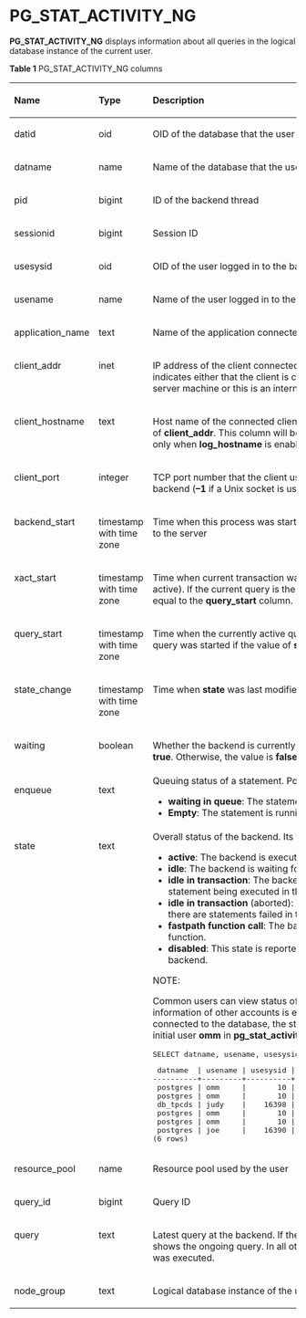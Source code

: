 # PG\_STAT\_ACTIVITY\_NG<a name="EN-US_TOPIC_0000001197514779"></a>

**PG\_STAT\_ACTIVITY\_NG**  displays information about all queries in the logical database instance of the current user.

**Table  1**  PG\_STAT\_ACTIVITY\_NG columns

<a name="en-us_topic_0059777972_tee2fe32d5a344ee0bf91021e20828899"></a>
<table><thead align="left"><tr id="en-us_topic_0059777972_r3ebd4546663a496ea635e034ce55ee0e"><th class="cellrowborder" valign="top" width="33.269999999999996%" id="mcps1.2.4.1.1"><p id="en-us_topic_0059777972_a0ad3fea1ca654b24bd7a85477f5c15ff"><a name="en-us_topic_0059777972_a0ad3fea1ca654b24bd7a85477f5c15ff"></a><a name="en-us_topic_0059777972_a0ad3fea1ca654b24bd7a85477f5c15ff"></a>Name</p>
</th>
<th class="cellrowborder" valign="top" width="18.279999999999998%" id="mcps1.2.4.1.2"><p id="en-us_topic_0059777972_aa572b0c58cc14891943d2627068c7b14"><a name="en-us_topic_0059777972_aa572b0c58cc14891943d2627068c7b14"></a><a name="en-us_topic_0059777972_aa572b0c58cc14891943d2627068c7b14"></a>Type</p>
</th>
<th class="cellrowborder" valign="top" width="48.449999999999996%" id="mcps1.2.4.1.3"><p id="en-us_topic_0059777972_a2726a44bf01549b4b583dc20a775e677"><a name="en-us_topic_0059777972_a2726a44bf01549b4b583dc20a775e677"></a><a name="en-us_topic_0059777972_a2726a44bf01549b4b583dc20a775e677"></a>Description</p>
</th>
</tr>
</thead>
<tbody><tr id="en-us_topic_0059777972_rf208f03c28194962997d97334eb4ce73"><td class="cellrowborder" valign="top" width="33.269999999999996%" headers="mcps1.2.4.1.1 "><p id="en-us_topic_0059777972_a3c0d3a92c7334476a0abf65843a2bf6c"><a name="en-us_topic_0059777972_a3c0d3a92c7334476a0abf65843a2bf6c"></a><a name="en-us_topic_0059777972_a3c0d3a92c7334476a0abf65843a2bf6c"></a>datid</p>
</td>
<td class="cellrowborder" valign="top" width="18.279999999999998%" headers="mcps1.2.4.1.2 "><p id="en-us_topic_0059777972_a5ee316aab1c24766a6d8d6a5113e8ae4"><a name="en-us_topic_0059777972_a5ee316aab1c24766a6d8d6a5113e8ae4"></a><a name="en-us_topic_0059777972_a5ee316aab1c24766a6d8d6a5113e8ae4"></a>oid</p>
</td>
<td class="cellrowborder" valign="top" width="48.449999999999996%" headers="mcps1.2.4.1.3 "><p id="en-us_topic_0059777972_ae5a2238d3ac74490b4b57f18552b33ca"><a name="en-us_topic_0059777972_ae5a2238d3ac74490b4b57f18552b33ca"></a><a name="en-us_topic_0059777972_ae5a2238d3ac74490b4b57f18552b33ca"></a>OID of the database that the user session connects to in the backend</p>
</td>
</tr>
<tr id="en-us_topic_0059777972_r276e7d5e9a0547fb9f264ba45858cae8"><td class="cellrowborder" valign="top" width="33.269999999999996%" headers="mcps1.2.4.1.1 "><p id="en-us_topic_0059777972_a9239e0bd11e24345989a0ef489e3a8c5"><a name="en-us_topic_0059777972_a9239e0bd11e24345989a0ef489e3a8c5"></a><a name="en-us_topic_0059777972_a9239e0bd11e24345989a0ef489e3a8c5"></a>datname</p>
</td>
<td class="cellrowborder" valign="top" width="18.279999999999998%" headers="mcps1.2.4.1.2 "><p id="en-us_topic_0059777972_a62b8fb5c877d46ddba97fdb080747314"><a name="en-us_topic_0059777972_a62b8fb5c877d46ddba97fdb080747314"></a><a name="en-us_topic_0059777972_a62b8fb5c877d46ddba97fdb080747314"></a>name</p>
</td>
<td class="cellrowborder" valign="top" width="48.449999999999996%" headers="mcps1.2.4.1.3 "><p id="en-us_topic_0059777972_a97fc56f4b16a460c996d42f703180c56"><a name="en-us_topic_0059777972_a97fc56f4b16a460c996d42f703180c56"></a><a name="en-us_topic_0059777972_a97fc56f4b16a460c996d42f703180c56"></a>Name of the database that the user session connects to in the backend</p>
</td>
</tr>
<tr id="en-us_topic_0059777972_rb92fde6d03d64f8b8a27137885f86829"><td class="cellrowborder" valign="top" width="33.269999999999996%" headers="mcps1.2.4.1.1 "><p id="en-us_topic_0059777972_ae5398d420a3143eb995b80bba6205b4a"><a name="en-us_topic_0059777972_ae5398d420a3143eb995b80bba6205b4a"></a><a name="en-us_topic_0059777972_ae5398d420a3143eb995b80bba6205b4a"></a>pid</p>
</td>
<td class="cellrowborder" valign="top" width="18.279999999999998%" headers="mcps1.2.4.1.2 "><p id="en-us_topic_0059777972_ad88acb7c39ed43c7976097a7f1a76a75"><a name="en-us_topic_0059777972_ad88acb7c39ed43c7976097a7f1a76a75"></a><a name="en-us_topic_0059777972_ad88acb7c39ed43c7976097a7f1a76a75"></a>bigint</p>
</td>
<td class="cellrowborder" valign="top" width="48.449999999999996%" headers="mcps1.2.4.1.3 "><p id="en-us_topic_0059777972_a1cd1edb6859941d19b1acc096b0c3b3d"><a name="en-us_topic_0059777972_a1cd1edb6859941d19b1acc096b0c3b3d"></a><a name="en-us_topic_0059777972_a1cd1edb6859941d19b1acc096b0c3b3d"></a>ID of the backend thread</p>
</td>
</tr>
<tr id="row12605252131912"><td class="cellrowborder" valign="top" width="33.269999999999996%" headers="mcps1.2.4.1.1 "><p id="p146053528192"><a name="p146053528192"></a><a name="p146053528192"></a>sessionid</p>
</td>
<td class="cellrowborder" valign="top" width="18.279999999999998%" headers="mcps1.2.4.1.2 "><p id="p760535291917"><a name="p760535291917"></a><a name="p760535291917"></a>bigint</p>
</td>
<td class="cellrowborder" valign="top" width="48.449999999999996%" headers="mcps1.2.4.1.3 "><p id="p76051452111911"><a name="p76051452111911"></a><a name="p76051452111911"></a>Session ID</p>
</td>
</tr>
<tr id="en-us_topic_0059777972_r60579e8eaaf24f51920527f6aaf90092"><td class="cellrowborder" valign="top" width="33.269999999999996%" headers="mcps1.2.4.1.1 "><p id="en-us_topic_0059777972_a91bbca399b6d43499bbbac8b4c16fdf6"><a name="en-us_topic_0059777972_a91bbca399b6d43499bbbac8b4c16fdf6"></a><a name="en-us_topic_0059777972_a91bbca399b6d43499bbbac8b4c16fdf6"></a>usesysid</p>
</td>
<td class="cellrowborder" valign="top" width="18.279999999999998%" headers="mcps1.2.4.1.2 "><p id="en-us_topic_0059777972_a972ad4a8ae3e4b339f528384d6c88d08"><a name="en-us_topic_0059777972_a972ad4a8ae3e4b339f528384d6c88d08"></a><a name="en-us_topic_0059777972_a972ad4a8ae3e4b339f528384d6c88d08"></a>oid</p>
</td>
<td class="cellrowborder" valign="top" width="48.449999999999996%" headers="mcps1.2.4.1.3 "><p id="en-us_topic_0059777972_a3b81447722cf4f85ac9f9bb338f088a2"><a name="en-us_topic_0059777972_a3b81447722cf4f85ac9f9bb338f088a2"></a><a name="en-us_topic_0059777972_a3b81447722cf4f85ac9f9bb338f088a2"></a>OID of the user logged in to the backend</p>
</td>
</tr>
<tr id="en-us_topic_0059777972_r362b02d1b53b45b182fdb0451c702066"><td class="cellrowborder" valign="top" width="33.269999999999996%" headers="mcps1.2.4.1.1 "><p id="en-us_topic_0059777972_afdc1be659e8c43298ea84f479c8e95e8"><a name="en-us_topic_0059777972_afdc1be659e8c43298ea84f479c8e95e8"></a><a name="en-us_topic_0059777972_afdc1be659e8c43298ea84f479c8e95e8"></a>usename</p>
</td>
<td class="cellrowborder" valign="top" width="18.279999999999998%" headers="mcps1.2.4.1.2 "><p id="en-us_topic_0059777972_a6846252afc0a4b16ae788febc9240c5e"><a name="en-us_topic_0059777972_a6846252afc0a4b16ae788febc9240c5e"></a><a name="en-us_topic_0059777972_a6846252afc0a4b16ae788febc9240c5e"></a>name</p>
</td>
<td class="cellrowborder" valign="top" width="48.449999999999996%" headers="mcps1.2.4.1.3 "><p id="en-us_topic_0059777972_a652555efe5d54ad0bf1440fbb6f07ef1"><a name="en-us_topic_0059777972_a652555efe5d54ad0bf1440fbb6f07ef1"></a><a name="en-us_topic_0059777972_a652555efe5d54ad0bf1440fbb6f07ef1"></a>Name of the user logged in to the backend</p>
</td>
</tr>
<tr id="en-us_topic_0059777972_r5ca459d9313c49d8864803ff9949d86e"><td class="cellrowborder" valign="top" width="33.269999999999996%" headers="mcps1.2.4.1.1 "><p id="en-us_topic_0059777972_a284c1a65062b4e18bad2fc9ced7aa623"><a name="en-us_topic_0059777972_a284c1a65062b4e18bad2fc9ced7aa623"></a><a name="en-us_topic_0059777972_a284c1a65062b4e18bad2fc9ced7aa623"></a>application_name</p>
</td>
<td class="cellrowborder" valign="top" width="18.279999999999998%" headers="mcps1.2.4.1.2 "><p id="en-us_topic_0059777972_a80433bceb40c429eaceb9b60df7e201b"><a name="en-us_topic_0059777972_a80433bceb40c429eaceb9b60df7e201b"></a><a name="en-us_topic_0059777972_a80433bceb40c429eaceb9b60df7e201b"></a>text</p>
</td>
<td class="cellrowborder" valign="top" width="48.449999999999996%" headers="mcps1.2.4.1.3 "><p id="en-us_topic_0059777972_a0d408db3c0ea480ea1e02df2861e7514"><a name="en-us_topic_0059777972_a0d408db3c0ea480ea1e02df2861e7514"></a><a name="en-us_topic_0059777972_a0d408db3c0ea480ea1e02df2861e7514"></a>Name of the application connected to the backend</p>
</td>
</tr>
<tr id="en-us_topic_0059777972_rec0722281d94405f9deb809325d290d3"><td class="cellrowborder" valign="top" width="33.269999999999996%" headers="mcps1.2.4.1.1 "><p id="en-us_topic_0059777972_ae861b2106b7c469aa0f138075b033001"><a name="en-us_topic_0059777972_ae861b2106b7c469aa0f138075b033001"></a><a name="en-us_topic_0059777972_ae861b2106b7c469aa0f138075b033001"></a>client_addr</p>
</td>
<td class="cellrowborder" valign="top" width="18.279999999999998%" headers="mcps1.2.4.1.2 "><p id="en-us_topic_0059777972_a0df2ee40bb4b4f578835cdf7e533b600"><a name="en-us_topic_0059777972_a0df2ee40bb4b4f578835cdf7e533b600"></a><a name="en-us_topic_0059777972_a0df2ee40bb4b4f578835cdf7e533b600"></a>inet</p>
</td>
<td class="cellrowborder" valign="top" width="48.449999999999996%" headers="mcps1.2.4.1.3 "><p id="en-us_topic_0059777972_ae502af22046347fdb04acde911e56770"><a name="en-us_topic_0059777972_ae502af22046347fdb04acde911e56770"></a><a name="en-us_topic_0059777972_ae502af22046347fdb04acde911e56770"></a>IP address of the client connected to the backend If this column is null, it indicates either that the client is connected via a Unix socket on the server machine or this is an internal process such as autovacuum.</p>
</td>
</tr>
<tr id="en-us_topic_0059777972_r674785086fc446f6b472225c4f45681d"><td class="cellrowborder" valign="top" width="33.269999999999996%" headers="mcps1.2.4.1.1 "><p id="en-us_topic_0059777972_ad8296c5dcf504a70ba3f0616dbfee4b0"><a name="en-us_topic_0059777972_ad8296c5dcf504a70ba3f0616dbfee4b0"></a><a name="en-us_topic_0059777972_ad8296c5dcf504a70ba3f0616dbfee4b0"></a>client_hostname</p>
</td>
<td class="cellrowborder" valign="top" width="18.279999999999998%" headers="mcps1.2.4.1.2 "><p id="en-us_topic_0059777972_a4e60b130e5c24becba30ce25e9b3d887"><a name="en-us_topic_0059777972_a4e60b130e5c24becba30ce25e9b3d887"></a><a name="en-us_topic_0059777972_a4e60b130e5c24becba30ce25e9b3d887"></a>text</p>
</td>
<td class="cellrowborder" valign="top" width="48.449999999999996%" headers="mcps1.2.4.1.3 "><p id="en-us_topic_0059777972_af4e02f01c0e74a08a3182dc94c80a43c"><a name="en-us_topic_0059777972_af4e02f01c0e74a08a3182dc94c80a43c"></a><a name="en-us_topic_0059777972_af4e02f01c0e74a08a3182dc94c80a43c"></a>Host name of the connected client, as reported by a reverse DNS lookup of <strong id="b193654885114339"><a name="b193654885114339"></a><a name="b193654885114339"></a>client_addr</strong>. This column will be non-null only for IP connections and only when <strong id="b28289839814339"><a name="b28289839814339"></a><a name="b28289839814339"></a>log_hostname</strong> is enabled.</p>
</td>
</tr>
<tr id="en-us_topic_0059777972_row42029231212"><td class="cellrowborder" valign="top" width="33.269999999999996%" headers="mcps1.2.4.1.1 "><p id="en-us_topic_0059777972_p182025232120"><a name="en-us_topic_0059777972_p182025232120"></a><a name="en-us_topic_0059777972_p182025232120"></a>client_port</p>
</td>
<td class="cellrowborder" valign="top" width="18.279999999999998%" headers="mcps1.2.4.1.2 "><p id="en-us_topic_0059777972_p620213232017"><a name="en-us_topic_0059777972_p620213232017"></a><a name="en-us_topic_0059777972_p620213232017"></a>integer</p>
</td>
<td class="cellrowborder" valign="top" width="48.449999999999996%" headers="mcps1.2.4.1.3 "><p id="en-us_topic_0059777972_p02031923418"><a name="en-us_topic_0059777972_p02031923418"></a><a name="en-us_topic_0059777972_p02031923418"></a>TCP port number that the client uses for communication with the backend (<strong id="b67805002414339"><a name="b67805002414339"></a><a name="b67805002414339"></a>–1</strong> if a Unix socket is used)</p>
</td>
</tr>
<tr id="en-us_topic_0059777972_r541fdd8686da407c96f2509343538540"><td class="cellrowborder" valign="top" width="33.269999999999996%" headers="mcps1.2.4.1.1 "><p id="en-us_topic_0059777972_a4f52bdbfe93a430ba36479988f21b684"><a name="en-us_topic_0059777972_a4f52bdbfe93a430ba36479988f21b684"></a><a name="en-us_topic_0059777972_a4f52bdbfe93a430ba36479988f21b684"></a>backend_start</p>
</td>
<td class="cellrowborder" valign="top" width="18.279999999999998%" headers="mcps1.2.4.1.2 "><p id="en-us_topic_0059777972_ab807a50bbb4644bb9322b11414d7df23"><a name="en-us_topic_0059777972_ab807a50bbb4644bb9322b11414d7df23"></a><a name="en-us_topic_0059777972_ab807a50bbb4644bb9322b11414d7df23"></a>timestamp with time zone</p>
</td>
<td class="cellrowborder" valign="top" width="48.449999999999996%" headers="mcps1.2.4.1.3 "><p id="en-us_topic_0059777972_ac5aed19bdcb44b6291d6e250de35601b"><a name="en-us_topic_0059777972_ac5aed19bdcb44b6291d6e250de35601b"></a><a name="en-us_topic_0059777972_ac5aed19bdcb44b6291d6e250de35601b"></a>Time when this process was started, that is, when the client connected to the server</p>
</td>
</tr>
<tr id="en-us_topic_0059777972_row12950520145711"><td class="cellrowborder" valign="top" width="33.269999999999996%" headers="mcps1.2.4.1.1 "><p id="en-us_topic_0059777972_p119501720125717"><a name="en-us_topic_0059777972_p119501720125717"></a><a name="en-us_topic_0059777972_p119501720125717"></a>xact_start</p>
</td>
<td class="cellrowborder" valign="top" width="18.279999999999998%" headers="mcps1.2.4.1.2 "><p id="en-us_topic_0059777972_p15950420195713"><a name="en-us_topic_0059777972_p15950420195713"></a><a name="en-us_topic_0059777972_p15950420195713"></a>timestamp with time zone</p>
</td>
<td class="cellrowborder" valign="top" width="48.449999999999996%" headers="mcps1.2.4.1.3 "><p id="en-us_topic_0059777972_p13950172010576"><a name="en-us_topic_0059777972_p13950172010576"></a><a name="en-us_topic_0059777972_p13950172010576"></a>Time when current transaction was started (null if no transaction is active). If the current query is the first of its transaction, this column is equal to the <strong id="en-us_topic_0058965573_b842352706143320"><a name="en-us_topic_0058965573_b842352706143320"></a><a name="en-us_topic_0058965573_b842352706143320"></a>query_start</strong> column.</p>
</td>
</tr>
<tr id="en-us_topic_0059777972_r4ce382187d6843eda3e0bd45fabf08b6"><td class="cellrowborder" valign="top" width="33.269999999999996%" headers="mcps1.2.4.1.1 "><p id="en-us_topic_0059777972_a4bc773f3c8654882b500db870447039b"><a name="en-us_topic_0059777972_a4bc773f3c8654882b500db870447039b"></a><a name="en-us_topic_0059777972_a4bc773f3c8654882b500db870447039b"></a>query_start</p>
</td>
<td class="cellrowborder" valign="top" width="18.279999999999998%" headers="mcps1.2.4.1.2 "><p id="en-us_topic_0059777972_a87c322c7c720487e846ca7f1ee098420"><a name="en-us_topic_0059777972_a87c322c7c720487e846ca7f1ee098420"></a><a name="en-us_topic_0059777972_a87c322c7c720487e846ca7f1ee098420"></a>timestamp with time zone</p>
</td>
<td class="cellrowborder" valign="top" width="48.449999999999996%" headers="mcps1.2.4.1.3 "><p id="en-us_topic_0059777972_a076a2774541b40bf82ebb09a9fb85b95"><a name="en-us_topic_0059777972_a076a2774541b40bf82ebb09a9fb85b95"></a><a name="en-us_topic_0059777972_a076a2774541b40bf82ebb09a9fb85b95"></a>Time when the currently active query was started, or time when the last query was started if the value of <strong id="b154140081714339"><a name="b154140081714339"></a><a name="b154140081714339"></a>state</strong> is not <strong id="b168524255314339"><a name="b168524255314339"></a><a name="b168524255314339"></a>active</strong></p>
</td>
</tr>
<tr id="en-us_topic_0059777972_row53787245015"><td class="cellrowborder" valign="top" width="33.269999999999996%" headers="mcps1.2.4.1.1 "><p id="en-us_topic_0059777972_p123781246012"><a name="en-us_topic_0059777972_p123781246012"></a><a name="en-us_topic_0059777972_p123781246012"></a>state_change</p>
</td>
<td class="cellrowborder" valign="top" width="18.279999999999998%" headers="mcps1.2.4.1.2 "><p id="en-us_topic_0059777972_p17378102411018"><a name="en-us_topic_0059777972_p17378102411018"></a><a name="en-us_topic_0059777972_p17378102411018"></a>timestamp with time zone</p>
</td>
<td class="cellrowborder" valign="top" width="48.449999999999996%" headers="mcps1.2.4.1.3 "><p id="en-us_topic_0059777972_p737818248020"><a name="en-us_topic_0059777972_p737818248020"></a><a name="en-us_topic_0059777972_p737818248020"></a>Time when <strong id="b193988281314339"><a name="b193988281314339"></a><a name="b193988281314339"></a>state</strong> was last modified</p>
</td>
</tr>
<tr id="en-us_topic_0059777972_r4b774825fd364d8e81cc2b5cd234a24a"><td class="cellrowborder" valign="top" width="33.269999999999996%" headers="mcps1.2.4.1.1 "><p id="en-us_topic_0059777972_a8d76f1f594bc43ef9ea7ddbf051c7a18"><a name="en-us_topic_0059777972_a8d76f1f594bc43ef9ea7ddbf051c7a18"></a><a name="en-us_topic_0059777972_a8d76f1f594bc43ef9ea7ddbf051c7a18"></a>waiting</p>
</td>
<td class="cellrowborder" valign="top" width="18.279999999999998%" headers="mcps1.2.4.1.2 "><p id="en-us_topic_0059777972_a0ba76922758f4cf99501824247599464"><a name="en-us_topic_0059777972_a0ba76922758f4cf99501824247599464"></a><a name="en-us_topic_0059777972_a0ba76922758f4cf99501824247599464"></a>boolean</p>
</td>
<td class="cellrowborder" valign="top" width="48.449999999999996%" headers="mcps1.2.4.1.3 "><p id="en-us_topic_0059777972_abbf0584b0d574fa2943de929b6e976a3"><a name="en-us_topic_0059777972_abbf0584b0d574fa2943de929b6e976a3"></a><a name="en-us_topic_0059777972_abbf0584b0d574fa2943de929b6e976a3"></a>Whether the backend is currently waiting for a lock. If yes, the value is <strong id="b184712113914339"><a name="b184712113914339"></a><a name="b184712113914339"></a>true</strong>. Otherwise, the value is <strong id="b195989759214339"><a name="b195989759214339"></a><a name="b195989759214339"></a>false</strong>.</p>
</td>
</tr>
<tr id="en-us_topic_0059777972_rd7bcc0d8b4ea459399825563008727aa"><td class="cellrowborder" valign="top" width="33.269999999999996%" headers="mcps1.2.4.1.1 "><p id="en-us_topic_0059777972_abe569fb5c312474dafb1a93dfc0827ce"><a name="en-us_topic_0059777972_abe569fb5c312474dafb1a93dfc0827ce"></a><a name="en-us_topic_0059777972_abe569fb5c312474dafb1a93dfc0827ce"></a>enqueue</p>
</td>
<td class="cellrowborder" valign="top" width="18.279999999999998%" headers="mcps1.2.4.1.2 "><p id="en-us_topic_0059777972_a2524ecf47dda42af9f62260198ab727f"><a name="en-us_topic_0059777972_a2524ecf47dda42af9f62260198ab727f"></a><a name="en-us_topic_0059777972_a2524ecf47dda42af9f62260198ab727f"></a>text</p>
</td>
<td class="cellrowborder" valign="top" width="48.449999999999996%" headers="mcps1.2.4.1.3 "><div class="p" id="ae99c0e5c2ca94a0a80a20fcf84ba6f8e"><a name="ae99c0e5c2ca94a0a80a20fcf84ba6f8e"></a><a name="ae99c0e5c2ca94a0a80a20fcf84ba6f8e"></a>Queuing status of a statement. Possible values are:<a name="ul1254815291343"></a><a name="ul1254815291343"></a><ul id="ul1254815291343"><li><strong id="b208377260114339"><a name="b208377260114339"></a><a name="b208377260114339"></a>waiting in queue</strong>: The statement is in the queue.</li><li><strong id="b127549806814339"><a name="b127549806814339"></a><a name="b127549806814339"></a>Empty</strong>: The statement is running.</li></ul>
</div>
</td>
</tr>
<tr id="en-us_topic_0059777972_r243f105d184a4fd48900b27857070c15"><td class="cellrowborder" valign="top" width="33.269999999999996%" headers="mcps1.2.4.1.1 "><p id="en-us_topic_0059777972_ab1223e1ca67a4e7dbed54cf7d532683f"><a name="en-us_topic_0059777972_ab1223e1ca67a4e7dbed54cf7d532683f"></a><a name="en-us_topic_0059777972_ab1223e1ca67a4e7dbed54cf7d532683f"></a>state</p>
</td>
<td class="cellrowborder" valign="top" width="18.279999999999998%" headers="mcps1.2.4.1.2 "><p id="en-us_topic_0059777972_a0729ad3f1ed741e5a1641d4048cc08f1"><a name="en-us_topic_0059777972_a0729ad3f1ed741e5a1641d4048cc08f1"></a><a name="en-us_topic_0059777972_a0729ad3f1ed741e5a1641d4048cc08f1"></a>text</p>
</td>
<td class="cellrowborder" valign="top" width="48.449999999999996%" headers="mcps1.2.4.1.3 "><div class="p" id="en-us_topic_0059777972_a8b17bdadd4ca49d796ea95bdfa8fcaae"><a name="en-us_topic_0059777972_a8b17bdadd4ca49d796ea95bdfa8fcaae"></a><a name="en-us_topic_0059777972_a8b17bdadd4ca49d796ea95bdfa8fcaae"></a>Overall status of the backend. Its value can be:<a name="en-us_topic_0059777972_u755161387a854b46a73fd5d219a1acc3"></a><a name="en-us_topic_0059777972_u755161387a854b46a73fd5d219a1acc3"></a><ul id="en-us_topic_0059777972_u755161387a854b46a73fd5d219a1acc3"><li><strong id="b90754758514339"><a name="b90754758514339"></a><a name="b90754758514339"></a>active</strong>: The backend is executing a query.</li><li><strong id="b166918144914339"><a name="b166918144914339"></a><a name="b166918144914339"></a>idle</strong>: The backend is waiting for a new client command.</li><li><strong id="b5729823014339"><a name="b5729823014339"></a><a name="b5729823014339"></a>idle in transaction</strong>: The backend is in a transaction, but there is no statement being executed in the transaction.</li><li><strong id="b46790557614339"><a name="b46790557614339"></a><a name="b46790557614339"></a>idle in transaction</strong> (aborted): The backend is in a transaction, but there are statements failed in the transaction.</li><li><strong id="b153909547514339"><a name="b153909547514339"></a><a name="b153909547514339"></a>fastpath function call</strong>: The backend is executing a fast-path function.</li><li><strong id="b147746381114339"><a name="b147746381114339"></a><a name="b147746381114339"></a>disabled</strong>: This state is reported if <strong id="b10052130614339"><a name="b10052130614339"></a><a name="b10052130614339"></a>track_activities</strong> is disabled in this backend.</li></ul>
</div>
<div class="note" id="note191674411848"><a name="note191674411848"></a><a name="note191674411848"></a><span class="notetitle"> NOTE: </span><div class="notebody"><p id="p2167841046"><a name="p2167841046"></a><a name="p2167841046"></a>Common users can view status of their own sessions only. The state information of other accounts is empty. For example, after user <strong id="b34629176914339"><a name="b34629176914339"></a><a name="b34629176914339"></a>judy</strong> is connected to the database, the state information of user <strong id="b83286097414339"><a name="b83286097414339"></a><a name="b83286097414339"></a>joe</strong> and the initial user <strong id="b54224462014339"><a name="b54224462014339"></a><a name="b54224462014339"></a><span id="text1269720217410"><a name="text1269720217410"></a><a name="text1269720217410"></a>omm</span></strong> in <strong id="b178629909814339"><a name="b178629909814339"></a><a name="b178629909814339"></a>pg_stat_activity</strong> is empty.</p>
<pre class="screen" id="screen199102016171518"><a name="screen199102016171518"></a><a name="screen199102016171518"></a>SELECT datname, usename, usesysid, state,pid FROM pg_stat_activity_ng;</pre>
<pre class="screen" id="screen5189325101515"><a name="screen5189325101515"></a><a name="screen5189325101515"></a> datname  | usename | usesysid | state  |       pid
----------+---------+----------+--------+-----------------
 postgres | <span id="text97521922204116"><a name="text97521922204116"></a><a name="text97521922204116"></a>omm</span>     |       10 |        | 139968752121616
 postgres | <span id="text1844310236410"><a name="text1844310236410"></a><a name="text1844310236410"></a>omm</span>     |       10 |        | 139968903116560
 db_tpcds | judy    |    16398 | active | 139968391403280
 postgres | <span id="text314672414119"><a name="text314672414119"></a><a name="text314672414119"></a>omm</span>     |       10 |        | 139968643069712
 postgres | <span id="text4778162494110"><a name="text4778162494110"></a><a name="text4778162494110"></a>omm</span>     |       10 |        | 139968680818448
 postgres | joe     |    16390 |        | 139968563377936
(6 rows)</pre>
</div></div>
</td>
</tr>
<tr id="en-us_topic_0059777972_r4e79d12189944a3c8873b3cac8fe7511"><td class="cellrowborder" valign="top" width="33.269999999999996%" headers="mcps1.2.4.1.1 "><p id="en-us_topic_0059777972_a9d1e323ad2fe412fa48735617b6eab71"><a name="en-us_topic_0059777972_a9d1e323ad2fe412fa48735617b6eab71"></a><a name="en-us_topic_0059777972_a9d1e323ad2fe412fa48735617b6eab71"></a>resource_pool</p>
</td>
<td class="cellrowborder" valign="top" width="18.279999999999998%" headers="mcps1.2.4.1.2 "><p id="en-us_topic_0059777972_a854bdaa4137a4e5aaa61078d08d74fe0"><a name="en-us_topic_0059777972_a854bdaa4137a4e5aaa61078d08d74fe0"></a><a name="en-us_topic_0059777972_a854bdaa4137a4e5aaa61078d08d74fe0"></a>name</p>
</td>
<td class="cellrowborder" valign="top" width="48.449999999999996%" headers="mcps1.2.4.1.3 "><p id="en-us_topic_0059777972_a1357c82cfea64effaba41d2757ea150e"><a name="en-us_topic_0059777972_a1357c82cfea64effaba41d2757ea150e"></a><a name="en-us_topic_0059777972_a1357c82cfea64effaba41d2757ea150e"></a>Resource pool used by the user</p>
</td>
</tr>
<tr id="en-us_topic_0059777972_raec26980fecd4fa5b245a1a393ff2420"><td class="cellrowborder" valign="top" width="33.269999999999996%" headers="mcps1.2.4.1.1 "><p id="en-us_topic_0059777972_a7f9fa24370a54f6b89aa20a83e4f7e4e"><a name="en-us_topic_0059777972_a7f9fa24370a54f6b89aa20a83e4f7e4e"></a><a name="en-us_topic_0059777972_a7f9fa24370a54f6b89aa20a83e4f7e4e"></a>query_id</p>
</td>
<td class="cellrowborder" valign="top" width="18.279999999999998%" headers="mcps1.2.4.1.2 "><p id="en-us_topic_0059777972_ace8741fb0d77415e8a828f7d1e49bb5b"><a name="en-us_topic_0059777972_ace8741fb0d77415e8a828f7d1e49bb5b"></a><a name="en-us_topic_0059777972_ace8741fb0d77415e8a828f7d1e49bb5b"></a>bigint</p>
</td>
<td class="cellrowborder" valign="top" width="48.449999999999996%" headers="mcps1.2.4.1.3 "><p id="en-us_topic_0059777972_ae131771822e24d5a8dced7776e316af4"><a name="en-us_topic_0059777972_ae131771822e24d5a8dced7776e316af4"></a><a name="en-us_topic_0059777972_ae131771822e24d5a8dced7776e316af4"></a>Query ID</p>
</td>
</tr>
<tr id="en-us_topic_0059777972_row372145635812"><td class="cellrowborder" valign="top" width="33.269999999999996%" headers="mcps1.2.4.1.1 "><p id="en-us_topic_0059777972_p1472175615813"><a name="en-us_topic_0059777972_p1472175615813"></a><a name="en-us_topic_0059777972_p1472175615813"></a>query</p>
</td>
<td class="cellrowborder" valign="top" width="18.279999999999998%" headers="mcps1.2.4.1.2 "><p id="en-us_topic_0059777972_p16721563586"><a name="en-us_topic_0059777972_p16721563586"></a><a name="en-us_topic_0059777972_p16721563586"></a>text</p>
</td>
<td class="cellrowborder" valign="top" width="48.449999999999996%" headers="mcps1.2.4.1.3 "><p id="en-us_topic_0059777972_p2072195635818"><a name="en-us_topic_0059777972_p2072195635818"></a><a name="en-us_topic_0059777972_p2072195635818"></a>Latest query at the backend. If the value of <strong id="b57325322214339"><a name="b57325322214339"></a><a name="b57325322214339"></a>state</strong> is <strong id="b106926726214339"><a name="b106926726214339"></a><a name="b106926726214339"></a>active</strong>, this column shows the ongoing query. In all other states, it shows the last query that was executed.</p>
</td>
</tr>
<tr id="row1697320349444"><td class="cellrowborder" valign="top" width="33.269999999999996%" headers="mcps1.2.4.1.1 "><p id="p13120145515310"><a name="p13120145515310"></a><a name="p13120145515310"></a>node_group</p>
</td>
<td class="cellrowborder" valign="top" width="18.279999999999998%" headers="mcps1.2.4.1.2 "><p id="p1412065518316"><a name="p1412065518316"></a><a name="p1412065518316"></a>text</p>
</td>
<td class="cellrowborder" valign="top" width="48.449999999999996%" headers="mcps1.2.4.1.3 "><p id="p1612017551314"><a name="p1612017551314"></a><a name="p1612017551314"></a>Logical database instance of the user to which the statement belongs.</p>
</td>
</tr>
</tbody>
</table>


